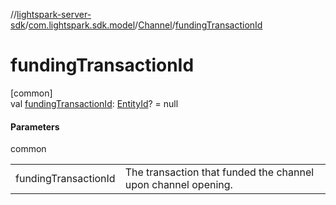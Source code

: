 //[lightspark-server-sdk](../../../index.md)/[com.lightspark.sdk.model](../index.md)/[Channel](index.md)/[fundingTransactionId](funding-transaction-id.md)

# fundingTransactionId

[common]\
val [fundingTransactionId](funding-transaction-id.md): [EntityId](../-entity-id/index.md)? = null

#### Parameters

common

| | |
|---|---|
| fundingTransactionId | The transaction that funded the channel upon channel opening. |
